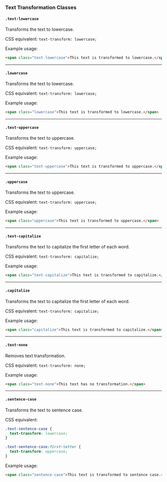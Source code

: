 ### Text Transformation Classes

#### `.text-lowercase`

Transforms the text to lowercase.

CSS equivalent: `text-transform: lowercase;`

Example usage:
```html
<span class="text-lowercase">This text is transformed to lowercase.</span>
```

---

#### `.lowercase`

Transforms the text to lowercase.

CSS equivalent: `text-transform: lowercase;`

Example usage:
```html
<span class="lowercase">This text is transformed to lowercase.</span>
```

---

#### `.text-uppercase`

Transforms the text to uppercase.

CSS equivalent: `text-transform: uppercase;`

Example usage:
```html
<span class="text-uppercase">This text is transformed to uppercase.</span>
```

---

#### `.uppercase`

Transforms the text to uppercase.

CSS equivalent: `text-transform: uppercase;`

Example usage:
```html
<span class="uppercase">This text is transformed to uppercase.</span>
```

---

#### `.text-capitalize`

Transforms the text to capitalize the first letter of each word.

CSS equivalent: `text-transform: capitalize;`

Example usage:
```html
<span class="text-capitalize">This text is transformed to capitalize.</span>
```

---

#### `.capitalize`

Transforms the text to capitalize the first letter of each word.

CSS equivalent: `text-transform: capitalize;`

Example usage:
```html
<span class="capitalize">This text is transformed to capitalize.</span>
```

---

#### `.text-none`

Removes text transformation.

CSS equivalent: `text-transform: none;`

Example usage:
```html
<span class="text-none">This text has no transformation.</span>
```

---


#### `.sentence-case`

Transforms the text to sentence case.

CSS equivalent:
```css
.text-sentence-case {
  text-transform: lowercase;
}

.text-sentence-case:first-letter {
  text-transform: uppercase;
}
```

Example usage:
```html
<span class="sentence-case">This text is transformed to sentence case.</span>
```